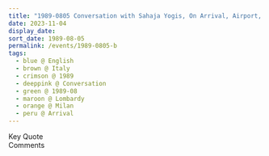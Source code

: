 ```yaml
---
title: "1989-0805 Conversation with Sahaja Yogis, On Arrival, Airport, Milan, Lombardy, Italy"
date: 2023-11-04
display_date: 
sort_date: 1989-08-05
permalink: /events/1989-0805-b
tags:
  - blue @ English
  - brown @ Italy
  - crimson @ 1989
  - deeppink @ Conversation
  - green @ 1989-08
  - maroon @ Lombardy
  - orange @ Milan
  - peru @ Arrival
---
```


<wave-list>
  <list-title color="green" width="75">Key Quote</list-title>
  <list-item color="BlanchedAlmond"  width="200"></list-item>
  <list-item color="Lavender"></list-item>
  <list-item color="BlanchedAlmond"></list-item>
</wave-list>

<br>

<wave-list>
  <list-title color="green" width="75">Comments</list-title>
  <list-item color="BlanchedAlmond"  width="200"></list-item>
  <list-item color="Lavender"></list-item>
  <list-item color="BlanchedAlmond"></list-item>
</wave-list>